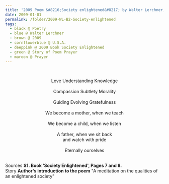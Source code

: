 ```yaml
---
title: '2009 Poem &#8216;Society enlightened&#8217; by Walter Lerchner, U.S.A. from the Book &#8216;Society Enlightened&#8217; Pages 7 and 8'
date: 2009-01-01
permalink: /folder/2009-WL-B2-Society-enlightened
tags:
  - black @ Poetry
  - blue @ Walter Lerchner
  - brown @ 2009
  - cornflowerblue @ U.S.A.
  - deeppink @ 2009 Book Society Enlightened  
  - green @ Story of Poem Prayer
  - maroon @ Prayer
---
```


<br>

<p style="text-align:center;">
Love Understanding Knowledge<br>
<br>
Compassion Subtlety Morality<br>
<br>
Guiding Evolving Gratefulness<br>
<br>
We become a mother, when we teach<br>
<br>
We become a child, when we listen<br>
<br>
A father, when we sit back<br>
and watch with pride<br>
<br>
Eternally ourselves
</p>

<br>

<wave-list>
<list-title color="DarkSeaGreen" width="40">Sources</list-title>
  <list-item color="BlanchedAlmond"  width="285"><b> S1. Book 'Society Enlightened', Pages 7 and 8.</b></list-item>
</wave-list>

<br>

<wave-list>
<list-title color="DarkSeaGreen" width="25">Story</list-title>
  <list-item color="BlanchedAlmond"  width="280"><b>Author's introduction to the poem</b> "A meditation on the qualities of an enlightened society"</list-item>
</wave-list>